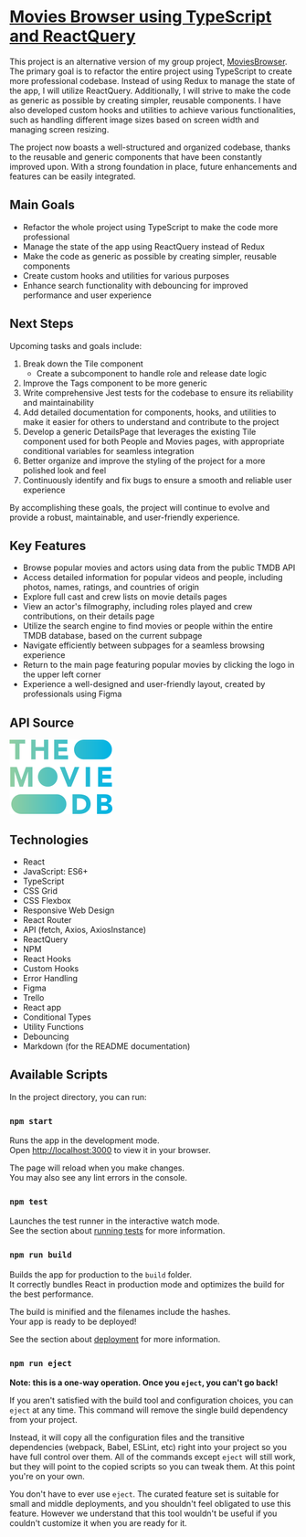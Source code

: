 # [Movies Browser using TypeScript and ReactQuery](https://kaniewskisoftware.github.io/movies-browser-ts-rq/)

This project is an alternative version of my group project, [MoviesBrowser](https://github.com/KaniewskiSoftware/movie-browser). The primary goal is to refactor the entire project using TypeScript to create more professional codebase. Instead of using Redux to manage the state of the app, I will utilize ReactQuery. Additionally, I will strive to make the code as generic as possible by creating simpler, reusable components. I have also developed custom hooks and utilities to achieve various functionalities, such as handling different image sizes based on screen width and managing screen resizing.

The project now boasts a well-structured and organized codebase, thanks to the reusable and generic components that have been constantly improved upon. With a strong foundation in place, future enhancements and features can be easily integrated.

## Main Goals

- Refactor the whole project using TypeScript to make the code more professional
- Manage the state of the app using ReactQuery instead of Redux
- Make the code as generic as possible by creating simpler, reusable components
- Create custom hooks and utilities for various purposes
- Enhance search functionality with debouncing for improved performance and user experience


## Next Steps

Upcoming tasks and goals include:

1. Break down the Tile component
   - Create a subcomponent to handle role and release date logic
2. Improve the Tags component to be more generic
3. Write comprehensive Jest tests for the codebase to ensure its reliability and maintainability
4. Add detailed documentation for components, hooks, and utilities to make it easier for others to understand and contribute to the project
5. Develop a generic DetailsPage that leverages the existing Tile component used for both People and Movies pages, with appropriate conditional variables for seamless integration
6. Better organize and improve the styling of the project for a more polished look and feel
7. Continuously identify and fix bugs to ensure a smooth and reliable user experience


By accomplishing these goals, the project will continue to evolve and provide a robust, maintainable, and user-friendly experience.

## Key Features

- Browse popular movies and actors using data from the public TMDB API
- Access detailed information for popular videos and people, including photos, names, ratings, and countries of origin
- Explore full cast and crew lists on movie details pages
- View an actor's filmography, including roles played and crew contributions, on their details page
- Utilize the search engine to find movies or people within the entire TMDB database, based on the current subpage
- Navigate efficiently between subpages for a seamless browsing experience
- Return to the main page featuring popular movies by clicking the logo in the upper left corner
- Experience a well-designed and user-friendly layout, created by professionals using Figma

<!-- ## Preview

!["Preview of the page"](animation.gif) -->

## API Source

[![TMDB](tmdblogo.png)](https://www.themoviedb.org/)

## Technologies

- React
- JavaScript: ES6+
- TypeScript
- CSS Grid
- CSS Flexbox
- Responsive Web Design
- React Router
- API (fetch, Axios, AxiosInstance)
- ReactQuery
- NPM
- React Hooks
- Custom Hooks
- Error Handling
- Figma
- Trello
- React app
- Conditional Types
- Utility Functions
- Debouncing
- Markdown (for the README documentation)

## Available Scripts

In the project directory, you can run:

### `npm start`

Runs the app in the development mode.\
Open [http://localhost:3000](http://localhost:3000) to view it in your browser.

The page will reload when you make changes.\
You may also see any lint errors in the console.

### `npm test`

Launches the test runner in the interactive watch mode.\
See the section about [running tests](https://facebook.github.io/create-react-app/docs/running-tests) for more information.

### `npm run build`

Builds the app for production to the `build` folder.\
It correctly bundles React in production mode and optimizes the build for the best performance.

The build is minified and the filenames include the hashes.\
Your app is ready to be deployed!

See the section about [deployment](https://facebook.github.io/create-react-app/docs/deployment) for more information.

### `npm run eject`

**Note: this is a one-way operation. Once you `eject`, you can't go back!**

If you aren't satisfied with the build tool and configuration choices, you can `eject` at any time. This command will remove the single build dependency from your project.

Instead, it will copy all the configuration files and the transitive dependencies (webpack, Babel, ESLint, etc) right into your project so you have full control over them. All of the commands except `eject` will still work, but they will point to the copied scripts so you can tweak them. At this point you're on your own.

You don't have to ever use `eject`. The curated feature set is suitable for small and middle deployments, and you shouldn't feel obligated to use this feature. However we understand that this tool wouldn't be useful if you couldn't customize it when you are ready for it.
